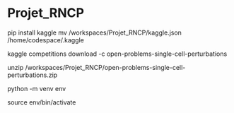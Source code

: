 # Projet_RNCP

pip install kaggle
mv /workspaces/Projet_RNCP/kaggle.json /home/codespace/.kaggle

kaggle competitions download -c open-problems-single-cell-perturbations

unzip /workspaces/Projet_RNCP/open-problems-single-cell-perturbations.zip

python -m venv env 

source env/bin/activate